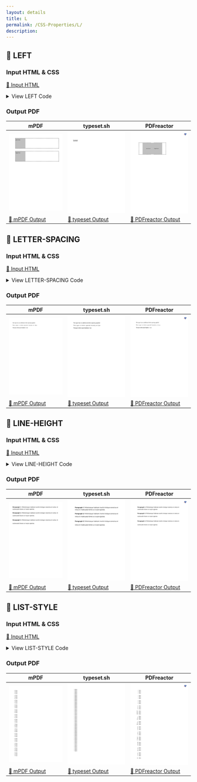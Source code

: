 ```yaml
---
layout: details
title: L
permalink: /CSS-Properties/L/
description: 
---
```




## 🔬 LEFT

### Input HTML & CSS

[📄 Input HTML](https://raw.githubusercontent.com/azettl/compare.html2pdf.tools/master//html/CSS%20Properties/L/left.html)

<details>
    <summary>
        View LEFT Code
    </summary>
    <pre>
        <code>
            &lt;!DOCTYPE html&gt;
&lt;!-- Sample from https://css-tricks.com/almanac/properties/t/top-right-bottom-left/ --&gt;
&lt;html lang=&quot;en&quot;&gt;
    &lt;head&gt;
        &lt;style&gt;
        body {
  padding: 40px 0;
}

.box {
  width: 10rem;
  height: 10rem;
  display: flex;
  justify-content: center;
  align-items: center;
  background-color: Silver;
  position: relative;
}

.box--positive {
  left: 50px;
}

.box--negative {
  left: -50px;
}

.outline {
  display: inline-block;
  border: 2px dashed black;
  margin: 40px 0 0 40px;
}
        &lt;/style&gt;
    &lt;/head&gt;
    &lt;body&gt;
        &lt;div class=&quot;outline&quot;&gt;
            &lt;div class=&quot;box box--positive&quot;&gt;
              &lt;pre&gt;positive&lt;/pre&gt;
            &lt;/div&gt;
          &lt;/div&gt;
          
          &lt;div class=&quot;outline&quot;&gt;
            &lt;div class=&quot;box box--negative&quot;&gt;
              &lt;pre&gt;negative&lt;/pre&gt;
            &lt;/div&gt;
          &lt;/div&gt;
    &lt;/body&gt;
&lt;/html&gt;
        </code>
    </pre>
</details>

### Output PDF

| mPDF | typeset.sh | PDFreactor |
|---------|---------|---------|
| ![mPDF Preview](mpdf__html_CSS_Properties_L_left.html.png) | ![typeset Preview](typeset__html_CSS_Properties_L_left.html.png) | ![PDFreactor Preview](pdfreactor__html_CSS_Properties_L_left.html.png) |
| [📕 mPDF Output](mpdf__html_CSS_Properties_L_left.html.pdf) | [📕 typeset Output](typeset__html_CSS_Properties_L_left.html.pdf) | [📕 PDFreactor Output](pdfreactor__html_CSS_Properties_L_left.html.pdf) |

## 🔬 LETTER-SPACING

### Input HTML & CSS

[📄 Input HTML](https://raw.githubusercontent.com/azettl/compare.html2pdf.tools/master//html/CSS%20Properties/L/letter-spacing.html)

<details>
    <summary>
        View LETTER-SPACING Code
    </summary>
    <pre>
        <code>
            &lt;!DOCTYPE html&gt;
&lt;!-- Sample from https://css-tricks.com/almanac/properties/l/letter-spacing/ --&gt;
&lt;html lang=&quot;en&quot;&gt;
    &lt;head&gt;
        &lt;style&gt;
        .loose {
  letter-spacing: 2px;
}
.tight {
  letter-spacing: -1px;
}
        &lt;/style&gt;
    &lt;/head&gt;
    &lt;body&gt;
        &lt;p&gt;This type has no additional letter-spacing applied.&lt;/p&gt;

        &lt;p class=&quot;loose&quot;&gt;This type is letter-spaced loosely at &lt;code&gt;2px&lt;/code&gt;.&lt;/p&gt;
        
        &lt;p class=&quot;tight&quot;&gt;This type is letter-spaced tightly at &lt;code&gt;-1px&lt;/code&gt;&lt;/p&gt;
    &lt;/body&gt;
&lt;/html&gt;
        </code>
    </pre>
</details>

### Output PDF

| mPDF | typeset.sh | PDFreactor |
|---------|---------|---------|
| ![mPDF Preview](mpdf__html_CSS_Properties_L_letter-spacing.html.png) | ![typeset Preview](typeset__html_CSS_Properties_L_letter-spacing.html.png) | ![PDFreactor Preview](pdfreactor__html_CSS_Properties_L_letter-spacing.html.png) |
| [📕 mPDF Output](mpdf__html_CSS_Properties_L_letter-spacing.html.pdf) | [📕 typeset Output](typeset__html_CSS_Properties_L_letter-spacing.html.pdf) | [📕 PDFreactor Output](pdfreactor__html_CSS_Properties_L_letter-spacing.html.pdf) |

## 🔬 LINE-HEIGHT

### Input HTML & CSS

[📄 Input HTML](https://raw.githubusercontent.com/azettl/compare.html2pdf.tools/master//html/CSS%20Properties/L/line-height.html)

<details>
    <summary>
        View LINE-HEIGHT Code
    </summary>
    <pre>
        <code>
            &lt;!DOCTYPE html&gt;
&lt;!-- Sample from https://css-tricks.com/almanac/properties/l/line-height/ --&gt;
&lt;html lang=&quot;en&quot;&gt;
    &lt;head&gt;
        &lt;style&gt;
        body {
  line-height: 1;
  font-size: 20px;
}

p {
  margin: 20px auto;
  max-width: 600px;
}

.p1 {
  line-height: 150%;
}

.p2 {
  line-height: 200%;
}

.p3 {
  line-height: 250%;
}
        &lt;/style&gt;
    &lt;/head&gt;
    &lt;body&gt;
        &lt;p class=&quot;p1&quot;&gt;&lt;strong&gt;Paragraph 1:&lt;/strong&gt; Pellentesque habitant morbi tristique senectus et netus et malesuada fames ac turpis egestas.&lt;/p&gt;

        &lt;p class=&quot;p2&quot;&gt;&lt;strong&gt;Paragraph 2:&lt;/strong&gt; Pellentesque habitant morbi tristique senectus et netus et malesuada fames ac turpis egestas.&lt;/p&gt;
        
        &lt;p class=&quot;p3&quot;&gt;&lt;strong&gt;Paragraph 3:&lt;/strong&gt; Pellentesque habitant morbi tristique senectus et netus et malesuada fames ac turpis egestas.&lt;/p&gt;
    &lt;/body&gt;
&lt;/html&gt;
        </code>
    </pre>
</details>

### Output PDF

| mPDF | typeset.sh | PDFreactor |
|---------|---------|---------|
| ![mPDF Preview](mpdf__html_CSS_Properties_L_line-height.html.png) | ![typeset Preview](typeset__html_CSS_Properties_L_line-height.html.png) | ![PDFreactor Preview](pdfreactor__html_CSS_Properties_L_line-height.html.png) |
| [📕 mPDF Output](mpdf__html_CSS_Properties_L_line-height.html.pdf) | [📕 typeset Output](typeset__html_CSS_Properties_L_line-height.html.pdf) | [📕 PDFreactor Output](pdfreactor__html_CSS_Properties_L_line-height.html.pdf) |

## 🔬 LIST-STYLE

### Input HTML & CSS

[📄 Input HTML](https://raw.githubusercontent.com/azettl/compare.html2pdf.tools/master//html/CSS%20Properties/L/list-style.html)

<details>
    <summary>
        View LIST-STYLE Code
    </summary>
    <pre>
        <code>
            &lt;!DOCTYPE html&gt;
&lt;!-- Sample from https://css-tricks.com/almanac/properties/l/list-style/ --&gt;
&lt;html lang=&quot;en&quot;&gt;
    &lt;head&gt;
        &lt;style&gt;
        ul:nth-of-type(1) {
  list-style-type: disc;
}

ul:nth-of-type(2) {
  list-style-type: circle;
}

ul:nth-of-type(3) {
  list-style-type: square;
}

ul:nth-of-type(4) {
  list-style-type: decimal;
}

ul:nth-of-type(5) {
  list-style-type: decimal-leading-zero;
}

ul:nth-of-type(6) {
  list-style-type: lower-roman;
}

ul:nth-of-type(7) {
  list-style-type: upper-roman;
}

ul:nth-of-type(8) {
  list-style-type: lower-greek;
}

ul:nth-of-type(9) {
  list-style-type: lower-latin;
}

ul:nth-of-type(10) {
  list-style-type: upper-latin;
}

ul:nth-of-type(11) {
  list-style-type: armenian;
}

ul:nth-of-type(12) {
  list-style-type: georgian;
}

ul:nth-of-type(13) {
  list-style-type: lower-alpha;
}

ul:nth-of-type(14) {
  list-style-type: upper-alpha;
}

ul:nth-of-type(15) {
  list-style-type: none;
}
        &lt;/style&gt;
    &lt;/head&gt;
    &lt;body&gt;
        &lt;ul&gt;
            &lt;li&gt;Item&lt;/li&gt;
            &lt;li&gt;Item&lt;/li&gt;
            &lt;li&gt;Item&lt;/li&gt;  
          &lt;/ul&gt;
          
          &lt;ul&gt;
            &lt;li&gt;Item&lt;/li&gt;
            &lt;li&gt;Item&lt;/li&gt;
            &lt;li&gt;Item&lt;/li&gt;  
          &lt;/ul&gt;
          
          &lt;ul&gt;
            &lt;li&gt;Item&lt;/li&gt;
            &lt;li&gt;Item&lt;/li&gt;
            &lt;li&gt;Item&lt;/li&gt;  
          &lt;/ul&gt;
          
          &lt;ul&gt;
            &lt;li&gt;Item&lt;/li&gt;
            &lt;li&gt;Item&lt;/li&gt;
            &lt;li&gt;Item&lt;/li&gt;  
          &lt;/ul&gt;
          
          &lt;ul&gt;
            &lt;li&gt;Item&lt;/li&gt;
            &lt;li&gt;Item&lt;/li&gt;
            &lt;li&gt;Item&lt;/li&gt;  
          &lt;/ul&gt;
          
          &lt;ul&gt;
            &lt;li&gt;Item&lt;/li&gt;
            &lt;li&gt;Item&lt;/li&gt;
            &lt;li&gt;Item&lt;/li&gt;  
          &lt;/ul&gt;
          
          &lt;ul&gt;
            &lt;li&gt;Item&lt;/li&gt;
            &lt;li&gt;Item&lt;/li&gt;
            &lt;li&gt;Item&lt;/li&gt;  
          &lt;/ul&gt;
          
          &lt;ul&gt;
            &lt;li&gt;Item&lt;/li&gt;
            &lt;li&gt;Item&lt;/li&gt;
            &lt;li&gt;Item&lt;/li&gt;  
          &lt;/ul&gt;
          
          &lt;ul&gt;
            &lt;li&gt;Item&lt;/li&gt;
            &lt;li&gt;Item&lt;/li&gt;
            &lt;li&gt;Item&lt;/li&gt;  
          &lt;/ul&gt;
          
          &lt;ul&gt;
            &lt;li&gt;Item&lt;/li&gt;
            &lt;li&gt;Item&lt;/li&gt;
            &lt;li&gt;Item&lt;/li&gt;  
          &lt;/ul&gt;
          
          &lt;ul&gt;
            &lt;li&gt;Item&lt;/li&gt;
            &lt;li&gt;Item&lt;/li&gt;
            &lt;li&gt;Item&lt;/li&gt;  
          &lt;/ul&gt;
          
          &lt;ul&gt;
            &lt;li&gt;Item&lt;/li&gt;
            &lt;li&gt;Item&lt;/li&gt;
            &lt;li&gt;Item&lt;/li&gt;  
          &lt;/ul&gt;
          
          &lt;ul&gt;
            &lt;li&gt;Item&lt;/li&gt;
            &lt;li&gt;Item&lt;/li&gt;
            &lt;li&gt;Item&lt;/li&gt;  
          &lt;/ul&gt;
          
          &lt;ul&gt;
            &lt;li&gt;Item&lt;/li&gt;
            &lt;li&gt;Item&lt;/li&gt;
            &lt;li&gt;Item&lt;/li&gt;  
          &lt;/ul&gt;
          
          &lt;ul&gt;
            &lt;li&gt;Item&lt;/li&gt;
            &lt;li&gt;Item&lt;/li&gt;
            &lt;li&gt;Item&lt;/li&gt;  
          &lt;/ul&gt;
    &lt;/body&gt;
&lt;/html&gt;
        </code>
    </pre>
</details>

### Output PDF

| mPDF | typeset.sh | PDFreactor |
|---------|---------|---------|
| ![mPDF Preview](mpdf__html_CSS_Properties_L_list-style.html.png) | ![typeset Preview](typeset__html_CSS_Properties_L_list-style.html.png) | ![PDFreactor Preview](pdfreactor__html_CSS_Properties_L_list-style.html.png) |
| [📕 mPDF Output](mpdf__html_CSS_Properties_L_list-style.html.pdf) | [📕 typeset Output](typeset__html_CSS_Properties_L_list-style.html.pdf) | [📕 PDFreactor Output](pdfreactor__html_CSS_Properties_L_list-style.html.pdf) |


